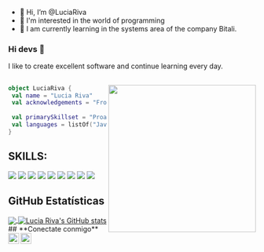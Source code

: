- 👋 Hi, I’m @LuciaRiva
- 👀 I'm interested in the world of programming
- 🌱 I am currently learning in the systems area of the company Bitali.

###  Hi devs 👋


I like to create excellent software and continue learning every day.

## <img align="right" width="300" src="https://i2.wp.com/allhtaccess.info/wp-content/uploads/2018/03/programming.gif?fit=1281%2C716&ssl=1" />

```kotlin
object LuciaRiva {
 val name = "Lucia Riva"
 val acknowledgements = "Frontend Developer & UX/UI Designer"
 
 val primarySkillset = "Proactiva, autónoma, dinámica, organizada, resolutiva"
 val languages = listOf("JavaScript", "HTML5", "CSS", "Node.js", "Redux", "Figma", "Adobe XD")
}

```

## **SKILLS:**  

<p align="left">
  <img src="https://img.shields.io/badge/JavaScript-323330?style=for-the-badge&logo=javascript&logoColor=F7DF1E" />
  <img src="https://img.shields.io/badge/HTML5-E34F26?style=for-the-badge&logo=html5&logoColor=white" />
  <img src="https://img.shields.io/badge/CSS3-1572B6?style=for-the-badge&logo=css3&logoColor=white" />
  <img src="https://img.shields.io/badge/Node.js-43853D?style=for-the-badge&logo=node.js&logoColor=white" />
  <img src="https://img.shields.io/badge/Redux-764ABC?style=for-the-badge&logo=redux&logoColor=white" />
  <img src="https://img.shields.io/badge/Figma-F24E1E?style=for-the-badge&logo=figma&logoColor=white" />
  <img src="https://img.shields.io/badge/Adobe%20XD-FF61F6?style=for-the-badge&logo=adobe-xd&logoColor=white" />
  <img src="https://img.shields.io/badge/Visual%20Studio%20Code-0078D4?style=for-the-badge&logo=visual-studio-code&logoColor=white" />
  <img src="https://img.shields.io/badge/Git-F05032?style=for-the-badge&logo=git&logoColor=white" />
</p>


## **GitHub Estatísticas**

<a href="https://github.com/luciariva">
  <img align="center" src="https://github-readme-stats.vercel.app/api/top-langs/?username=luciariva&theme=merko&hide_langs_below=1" />
</a>

<a href="https://github.com/luciariva">
 <img align="center" src="https://github-readme-stats.vercel.app/api?username=luciariva&show_icons=true&theme=radical&line_height=27" alt="Lucia Riva's GitHub stats"/>
</a>

<br>
## **Conectate conmigo**
<img align="left" alt="website" width="22px" src="https://img.icons8.com/fluency/48/000000/domain.png" />
<img align="left" alt="linkedin" width="22px" src="https://img.icons8.com/fluency/48/000000/linkedin.png" />

